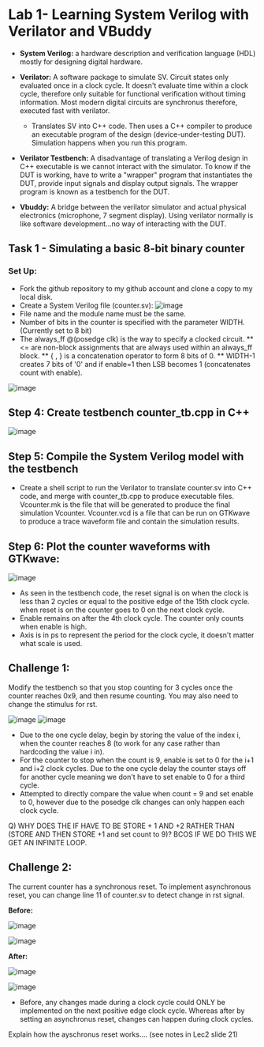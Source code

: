 # Lab 1- Learning System Verilog with Verilator and VBuddy

* **System Verilog:** a hardware description and verification language (HDL) mostly for designing digital hardware.

* **Verilator:** A software package to simulate SV. Circuit states only evaluated once in a clock cycle. It doesn't evaluate time within a clock cycle, therefore only suitable for functional verification without timing information. Most modern digital circuits are synchronus therefore, executed fast with verilator.
  * Translates SV into C++ code. Then uses a C++ compiler to produce an executable program of the design (device-under-testing DUT). Simulation happens when you run this program.

* **Verilator Testbench:** A disadvantage of translating a Verilog design in C++ executable is we cannot interact with the simulator. To know if the DUT is working, have to write a "wrapper" program that instantiates the DUT, provide input signals and display output signals. The wrapper program is known as a testbench for the DUT.

* **Vbuddy:** A bridge between the verilator simulator and actual physical electronics (microphone, 7 segment display). Using verilator normally is like software development...no way of interacting with the DUT. 

## Task 1 - Simulating a basic 8-bit binary counter

### Set Up:
* Fork the github repository to my github account and clone a copy to my local disk. 
* Create a System Verilog file (counter.sv):
![image](https://user-images.githubusercontent.com/21007664/198896747-a05a8b70-30da-419c-8c2e-47570b3233bd.png)
* File name and the module name must be the same.
* Number of bits in the counter is specified with the parameter WIDTH. (Currently set to 8 bit)
* The always_ff @(posedge clk) is the way to specify a clocked circuit.
** <= are non-block assignments that are always used within an always_ff block.
** { , } is a concatenation operator to form 8 bits of 0.
** WIDTH-1 creates 7 bits of '0' and if enable=1 then LSB becomes 1 (concatenates count with enable).

![image](https://user-images.githubusercontent.com/21007664/198899941-07b366df-e9ca-42ca-bcfd-e98923c0992c.png)

## Step 4: Create testbench counter_tb.cpp in C++

![image](https://user-images.githubusercontent.com/21007664/198900326-1f080f59-5fde-4cea-b6e4-edae6b755b4b.png)

## Step 5: Compile the System Verilog model with the testbench
 
* Create a shell script to run the Verilator to translate counter.sv into C++ code, and merge with counter_tb.cpp to produce executable files. Vcounter.mk is the file that will be generated to produce the final simulation Vcounter. Vcounter.vcd is a file that can be run on GTKwave to produce a trace waveform file and contain the simulation results.
 
 ## Step 6: Plot the counter waveforms with GTKwave:
 
 ![image](https://user-images.githubusercontent.com/21007664/199223250-c168da38-922b-4063-b0a4-f4a5bd439a00.png)

* As seen in the testbench code, the reset signal is on when the clock is less than 2 cycles or equal to the positive edge of the 15th clock cycle.
when reset is on the counter goes to 0 on the next clock cycle.
* Enable remains on after the 4th clock cycle. The counter only counts when enable is high.
* Axis is in ps to represent the period for the clock cycle, it doesn't matter what scale is used.

## Challenge 1:

Modify the testbench so that you stop counting for 3 cycles once the counter reaches 0x9, and then resume counting. You may also need to change the stimulus for rst.

![image](https://user-images.githubusercontent.com/21007664/199230062-e982a3c6-b382-4dd0-90e4-51e18e4ba227.png)
![image](https://user-images.githubusercontent.com/21007664/199670082-212fb51a-33b1-4a42-beb5-0e9e90fb49ae.png)

* Due to the one cycle delay, begin by storing the value of the index i, when the counter reaches 8 (to work for any case rather than hardcoding the value i in). 
* For the counter to stop when the count is 9, enable is set to 0 for the i+1 and i+2 clock cycles. Due to the one cycle delay the counter stays off for another cycle meaning we don't have to set enable to 0 for a third cycle.
* Attempted to directly compare the value when count = 9 and set enable to 0, however due to the posedge clk changes can only happen each clock cycle.

Q) WHY DOES THE IF HAVE TO BE STORE + 1 AND +2 RATHER THAN (STORE AND THEN STORE +1 and set count to 9)? BCOS IF WE DO THIS WE GET AN INFINITE LOOP.

## Challenge 2:

The current counter has a synchronous reset. To implement asynchronous reset, you can change line 11 of counter.sv to detect change in rst signal. 

**Before:**

![image](https://user-images.githubusercontent.com/21007664/199233358-196310f9-e846-4413-a3ae-530f118d2d0a.png)

![image](https://user-images.githubusercontent.com/21007664/199233306-bce1f7e5-66c2-42a4-86e7-59bd7ada16ee.png)


**After:**

![image](https://user-images.githubusercontent.com/21007664/199233135-44b2946d-2381-4da1-9b32-75823a6f7eee.png)

![image](https://user-images.githubusercontent.com/21007664/199233022-11376e12-1575-41d4-9bcb-465a0f5ad742.png)

* Before, any changes made during a clock cycle could ONLY be implemented on the next positive edge clock cycle. Whereas after by setting an asynchronus reset, changes can happen during clock cycles.

Explain how the ayschronus reset works.... (see notes in Lec2 slide 21)
